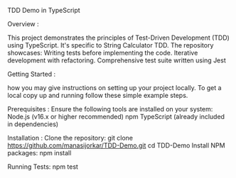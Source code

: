 TDD Demo in TypeScript


Overview : 

This project demonstrates the principles of Test-Driven Development (TDD) using TypeScript.
It's specific to String Calculator TDD.
The repository showcases:
   Writing tests before implementing the code.
   Iterative development with refactoring.
   Comprehensive test suite written using Jest
   

Getting Started :

  how you may give instructions on setting up your project locally. 
  To get a local copy up and running follow these simple example steps.

  Prerequisites :
    Ensure the following tools are installed on your system:
        Node.js (v16.x or higher recommended)
        npm
        TypeScript (already included in dependencies)

  Installation :
    Clone the repository:
        git clone https://github.com/manasijorkar/TDD-Demo.git
        cd TDD-Demo
    Install NPM packages:
        npm install

  Running Tests:
    npm test

    
